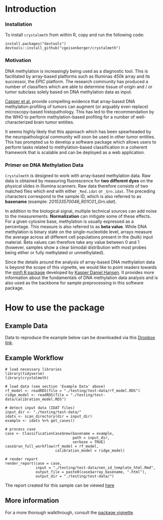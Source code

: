 # Introduction

### Installation 

To install `crystalmeth` from within R, copy and run the following code:

```{r}
install.packages("devtools")
devtools::install_github("cgeisenberger/crystalmeth")
```


### Motivation 

DNA methylation is increasingly being used as a diagnostic tool. This is 
facilitated by array-based platforms such as Illuminas *450k* array
and its successor, the *EPIC* platform. The research community has produced
a number of classifiers which are able to determine tissue of origin and / or 
tumor subclass solely based on DNA methylation data as input.  

[Capper et al.](https://www.nature.com/articles/nature26000) provide compelling
evidence that array-based DNA methylation profiling of tumors can augment
(or arguably even replace) microscopy-based histopathology.
This has led to the recommendation by the WHO to perform methylation-based
profiling for a number of well-characterized brain tumor entities.

It seems highly likely that this approach which has been spearheaded by the
neuropathological community will soon be used in other tumor entities.
This has prompted us to develop a software package which allows users to
perform tasks related to methylation-based classification
in a coherent framework that is scalable and can be deployed as a web application. 


### Primer on DNA Methylation Data

`Crystalmeth` is designed to work with array-based methylation data. Raw data is obtained by measuring fluorescence for **two different dyes** on the physical slides in Illumina scanners. Raw data therefore consists of two matched files which end with either `_Red.idat` or `_Grn.idat`. The preceding characters correspond to the sample ID, which is also referred to as **basename** (example: *201533570046_R01C01_Grn.idat*).

In addition to the biological signal, multiple technical sources can add noise to the measurements. **Normalization** can mitigate some of these effects. For a given cytosine base, methylation is usually expressed as a percentage. This measure is also referred to as **beta value**. While DNA methylation is binary state on the single-nucleotide level, arrays measure the average across all different cell populations present in the (bulk) input material. Beta values can therefore take any value between 0 and 1 (however, samples show a clear bimodal distribution with most probes being either or fully methylated or unmethylated). 

Since the details around the analysis of array-based DNA methylation data is beyond the scope of this vignette, we would like to point readers towards the [minfi R package](https://bioconductor.org/packages/release/bioc/html/minfi.html) developed by [Kasper Daniel Hansen](http://www.hansenlab.org). It provides more information about the fundamentals of DNA methylation data analysis and is also used as the backbone for sample preprocessing in this software package.



# How to use the package


## Example Data

Data to reproduce the example below can be downloaded via this [Dropbox link](https://www.dropbox.com/s/tub92yz8gig7hdk/20200826_test_data_nen_id.zip?dl=0).


## Example Workflow

```{r}
# load necessary libraries
library(tidyverse)
library(crystalmeth)

# load data (see section 'Example Data' above)
rf_model <- readRDS(file = "./testing/test-data/rf_model.RDS")
ridge_model <- readRDS(file = "./testing/test-data/calibration_model.RDS")

# detect input data (IDAT files)
input_dir <- "./testing/test-data/"
idats <- scan_directory(dir = input_dir)
example <- idats %>% get_cases()

# process case
case <- ClassificationCase$new(basename = example,
                               path = input_dir,
                               verbose = TRUE)
case$run_full_workflow(rf_model = rf_model,
                       calibration_model = ridge_model)

# render report
render_report(case = case,
              input = "./testing/test-data/nen_id_template_html.Rmd",
              output_file = paste0(case$array_basename, ".html"),
              output_dir = "./testing/test-data/")
```

The report created for this sample can be viewed [here](https://htmlpreview.github.io/?https://github.com/cgeisenberger/crystalmeth/blob/master/readme/GSM2309170_200134080018_R03C01.html)


## More information

For a more thorough walkthrough, consult the [package vignette](./included/vignette.pdf).

